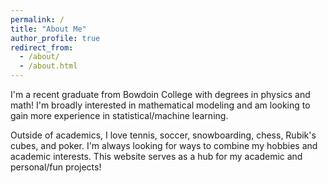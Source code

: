 ```yaml
---
permalink: /
title: "About Me"
author_profile: true
redirect_from: 
  - /about/
  - /about.html
---
```


I'm a recent graduate from Bowdoin College with degrees in physics and math! I'm broadly interested in mathematical modeling and am looking to gain more experience in statistical/machine learning.

Outside of academics, I love tennis, soccer, snowboarding, chess, Rubik's cubes, and poker. I'm always looking for ways to combine my hobbies and academic interests. This website serves as a hub for my academic and personal/fun projects!
